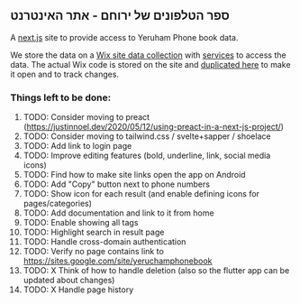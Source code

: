 ## ספר הטלפונים של ירוחם - אתר האינטרנט 

A [next.js](https://nextjs.org/) site to provide access to Yeruham Phone book data.

We store the data on a [Wix site data collection](https://www.wix.com/corvid/feature/database)
with [services](./wix-site-code) to access the data.
The actual Wix code is stored on the site and [duplicated here](./wix-site-code) to make it open and to track changes.

### Things left to be done:
1. TODO: Consider moving to preact (https://justinnoel.dev/2020/05/12/using-preact-in-a-next-js-project/)
1. TODO: Consider moving to tailwind.css / svelte+sapper / shoelace
1. TODO: Add <help> link to login page
1. TODO: Improve editing features (bold, underline, link, social media icons)
1. TODO: Find how to make site links open the app on Android
1. TODO: Add "Copy" button next to phone numbers
1. TODO: Show icon for each result (and enable defining icons for pages/categories)
1. TODO: Add documentation and link to it from home
1. TODO: Enable showing all tags
1. TODO: Highlight search in result page
1. TODO: Handle cross-domain authentication
1. TODO: Verify no page contains link to https://sites.google.com/site/yeruchamphonebook
1. TODO: X Think of how to handle deletion (also so the flutter app can be updated about changes)
1. TODO: X Handle page history
